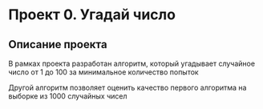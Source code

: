 # Проект 0. Угадай число

## Описание проекта
В рамках проекта разработан алгоритм, который угадывает случайное число от 1 до 100 за минимальное количество попыток

Другой алгоритм позволяет оценить качество первого алгоритма на выборке из 1000 случайных чисел
